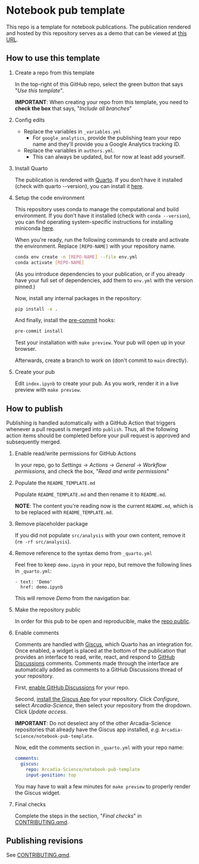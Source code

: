 # Notebook pub template

This repo is a template for notebook publications. The publication rendered and hosted by this repository serves as a demo that can be viewed at [this URL](https://arcadia-science.github.io/notebook-pub-template/).

## How to use this template

1. Create a repo from this template

    In the top-right of this GitHub repo, select the green button that says "*Use this template*".

    **IMPORTANT**: When creating your repo from this template, you need to **check the box** that says, "*Include all branches*"

1. Config edits

    * Replace the variables in `_variables.yml`
        - For `google_analytics`, provide the publishing team your repo name and they'll provide you a Google Analytics tracking ID.
    * Replace the variables in `authors.yml`.
        - This can always be updated, but for now at least add yourself.

1. Install Quarto

    The publication is rendered with [Quarto](https://quarto.org/). If you don’t have it installed (check with quarto --version), you can install it [here](https://quarto.org/docs/get-started/).

1. Setup the code environment

    This repository uses conda to manage the computational and build environment. If you don’t have it installed (check with `conda --version`), you can find operating system-specific instructions for installing miniconda [here](https://docs.anaconda.com/miniconda/).

    When you're ready, run the following commands to create and activate the environment. Replace `[REPO-NAME]` with your repository name.

    ```bash
    conda env create -n [REPO-NAME] --file env.yml
    conda activate [REPO-NAME]
    ```

    (As you introduce dependencies to your publication, or if you already have your full set of dependencies, add them to `env.yml` with the version pinned.)

    Now, install any internal packages in the repository:

    ```bash
    pip install -e .
    ```

    And finally, install the [pre-commit](https://pre-commit.com/) hooks:

    ```bash
    pre-commit install
    ```

    Test your installation with `make preview`. Your pub will open up in your browser.

    Afterwards, create a branch to work on (don't commit to `main` directly).

1. Create your pub

    Edit `index.ipynb` to create your pub. As you work, render it in a live preview with `make preview`.

## How to publish

Publishing is handled automatically with a GitHub Action that triggers whenever a pull request is merged into `publish`. Thus, all the following action items should be completed before your pull request is approved and subsequently merged.

1. Enable read/write permissions for GitHub Actions

    In your repo, go to *Settings* -> *Actions* -> *General* -> *Workflow permissions*, and check the box, "*Read and write permissions*"

1. Populate the `README_TEMPLATE.md`

    Populate `README_TEMPLATE.md` and then rename it to `README.md`.

    **NOTE**: The content you're reading now is the current `README.md`, which is to be replaced with `README_TEMPLATE.md`.

1. Remove placeholder package

    If you did not populate `src/analysis` with your own content, remove it (`rm -rf src/analysis`).

1. Remove reference to the syntax demo from `_quarto.yml`

    Feel free to keep `demo.ipynb` in your repo, but remove the following lines in `_quarto.yml`:

    ```
    - text: 'Demo'
      href: demo.ipynb
    ```

    This will remove *Demo* from the navigation bar.

1. Make the repository public

    In order for this pub to be open and reproducible, make the [repo public](https://docs.github.com/en/repositories/managing-your-repositorys-settings-and-features/managing-repository-settings/setting-repository-visibility).

1. Enable comments

    Comments are handled with [Giscus](https://giscus.app/), which Quarto has an integration for. Once enabled, a widget is placed at the bottom of the publication that provides an interface to read, write, react, and respond to [GitHub Discussions](https://docs.github.com/en/discussions) comments. Comments made through the interface are automatically added as comments to a GitHub Discussions thread of your repository.

    First, [enable GitHub Discussions](https://docs.github.com/en/repositories/managing-your-repositorys-settings-and-features/enabling-features-for-your-repository/enabling-or-disabling-github-discussions-for-a-repository) for your repo.

    Second, [install the Giscus App](https://github.com/apps/giscus) for your repository. Click *Configure*, select *Arcadia-Science*, then select your repository from the dropdown. Click *Update access*.

    **IMPORTANT**: Do not deselect any of the other Arcadia-Science repositories that already have the Giscus app installed, *e.g.* `Arcadia-Science/notebook-pub-template`.

    Now, edit the comments section in `_quarto.yml` with your repo name:

    ```yaml
    comments:
      giscus:
        repo: Arcadia-Science/notebook-pub-template
        input-position: top
    ```

    You may have to wait a few minutes for `make preview` to properly render the Giscus widget.

1. Final checks

    Complete the steps in the section, "*Final checks*" in [CONTRIBUTING.qmd](CONTRIBUTING.qmd).

## Publishing revisions

See [CONTRIBUTING.qmd](CONTRIBUTING.qmd).
